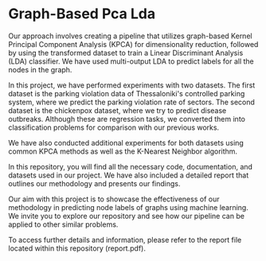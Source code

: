 # Graph-Based Pca Lda

Our approach involves creating a pipeline that utilizes graph-based Kernel Principal Component Analysis (KPCA) for dimensionality reduction, followed by using the transformed dataset to train a Linear Discriminant Analysis (LDA) classifier. We have used multi-output LDA to predict labels for all the nodes in the graph.

In this project, we have performed experiments with two datasets. The first dataset is the parking violation data of Thessaloniki's controlled parking system, where we predict the parking violation rate of sectors. The second dataset is the chickenpox dataset, where we try to predict disease outbreaks. Although these are regression tasks, we converted them into classification problems for comparison with our previous works.

We have also conducted additional experiments for both datasets using common KPCA methods as well as the K-Nearest Neighbor algorithm.

In this repository, you will find all the necessary code, documentation, and datasets used in our project. We have also included a detailed report that outlines our methodology and presents our findings.

Our aim with this project is to showcase the effectiveness of our methodology in predicting node labels of graphs using machine learning. We invite you to explore our repository and see how our pipeline can be applied to other similar problems.

To access further details and information, please refer to the report file located within this repository (report.pdf).
